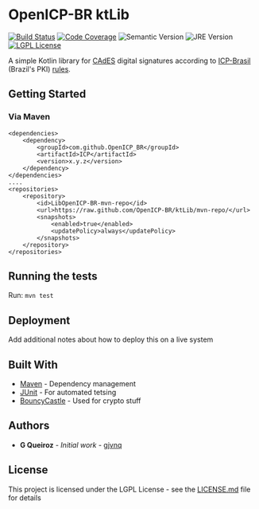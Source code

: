 # OpenICP-BR ktLib

[![Build Status](https://travis-ci.com/OpenICP-BR/ktLib.svg?branch=master)](https://travis-ci.com/OpenICP-BR/ktLib)
[![Code Coverage](https://codecov.io/gh/OpenICP-BR/ktLib/branch/master/graph/badge.svg)](https://codecov.io/gh/OpenICP-BR/ktLib)
![Semantic Version](https://img.shields.io/badge/semver-0.0.4--SNAPSHOT-blue.svg)
![JRE Version](https://img.shields.io/badge/jre-10-lightgrey.svg)
[![LGPL License](https://img.shields.io/badge/license-LGPL-green.svg)](https://www.gnu.org/licenses/lgpl-3.0.en.html)

A simple Kotlin library for [CAdES](https://en.wikipedia.org/wiki/CAdES_(computing)) digital signatures according to [ICP-Brasil](https://www.iti.gov.br) (Brazil's PKI) [rules](https://www.iti.gov.br/legislacao/61-legislacao/504-documentos-principais).

## Getting Started

### Via Maven

```
<dependencies>
    <dependency>
        <groupId>com.github.OpenICP_BR</groupId>
        <artifactId>ICP</artifactId>
        <version>x.y.z</version>
    </dependency>
</dependencies>
....
<repositories>
    <repository>
        <id>LibOpenICP-BR-mvn-repo</id>
        <url>https://raw.github.com/OpenICP-BR/ktLib/mvn-repo/</url>
        <snapshots>
            <enabled>true</enabled>
            <updatePolicy>always</updatePolicy>
        </snapshots>
    </repository>
</repositories>
```

## Running the tests

Run: `mvn test`

## Deployment

Add additional notes about how to deploy this on a live system

## Built With

* [Maven](https://maven.apache.org/) - Dependency management
* [JUnit](https://junit.org/junit5/) - For automated tetsing
* [BouncyCastle](https://www.bouncycastle.org/) - Used for crypto stuff

<!--## Contributing

Publish maven repo: `mvn clean deploy`

Please read [CONTRIBUTING.md](https://gist.github.com/PurpleBooth/b24679402957c63ec426) for details on our code of 
conduct, and the process for submitting pull requests to us.-->


## Authors

* **G Queiroz** - *Initial work* - [gjvnq](https://github.com/gjvnq)

<!--See also the list of [contributors](https://github.com/your/project/contributors) who participated in this 
project.-->

## License

This project is licensed under the LGPL License - see the [LICENSE.md](LICENSE.md) file for details

<!--
## Acknowledgments

* Hat tip to anyone whose code was used
* Inspiration
* etc
-->